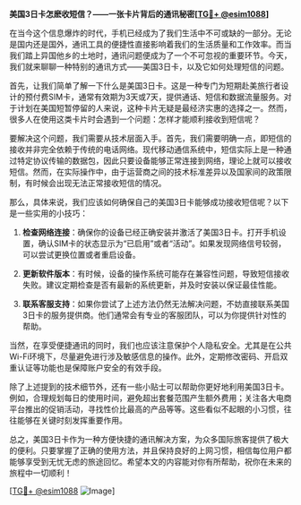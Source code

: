 **美国3日卡怎麽收短信？——一张卡片背后的通讯秘密[[TG💪+ @esim1088](https://t.me/s/esim1088)]**

在当今这个信息爆炸的时代，手机已经成为了我们生活中不可或缺的一部分。无论是国内还是国外，通讯工具的便捷性直接影响着我们的生活质量和工作效率。而当我们踏上异国他乡的土地时，通讯问题便成为了一个不可忽视的重要环节。今天，我们就来聊聊一种特别的通讯方式——美国3日卡，以及它如何处理短信的问题。

首先，让我们简单了解一下什么是美国3日卡。这是一种专门为短期赴美旅行者设计的预付费SIM卡，通常有效期为3天或7天，提供通话、短信和数据流量服务。对于计划在美国短暂停留的人来说，这种卡片无疑是最经济实惠的选择之一。然而，很多人在使用这类卡片时会遇到一个问题：怎样才能顺利接收到短信呢？

要解决这个问题，我们需要从技术层面入手。首先，我们需要明确一点，即短信的接收并非完全依赖于传统的电话网络。现代移动通信系统中，短信实际上是一种通过特定协议传输的数据包，因此只要设备能够正常连接到网络，理论上就可以接收短信。然而，在实际操作中，由于运营商之间的技术标准差异以及国家间的政策限制，有时候会出现无法正常接收短信的情况。

那么，具体来说，我们应该如何确保自己的美国3日卡能够成功接收短信呢？以下是一些实用的小技巧：

1. **检查网络连接**：确保你的设备已经正确安装并激活了美国3日卡。打开手机设置，确认SIM卡的状态显示为“已启用”或者“活动”。如果发现网络信号较弱，可以尝试更换位置或者重启设备。

2. **更新软件版本**：有时候，设备的操作系统可能存在兼容性问题，导致短信接收失败。建议定期检查是否有最新的系统更新，并及时安装以保证最佳性能。

3. **联系客服支持**：如果你尝试了上述方法仍然无法解决问题，不妨直接联系美国3日卡的服务提供商。他们通常会有专业的客服团队，可以为你提供针对性的帮助。

当然，在享受便捷通讯的同时，我们也应该注意保护个人隐私安全。尤其是在公共Wi-Fi环境下，尽量避免进行涉及敏感信息的操作。此外，定期修改密码、开启双重认证等功能也是保障账户安全的有效手段。

除了上述提到的技术细节外，还有一些小贴士可以帮助你更好地利用美国3日卡。例如，合理规划每日的使用时间，避免超出套餐范围产生额外费用；关注各大电商平台推出的促销活动，寻找性价比最高的产品等等。这些看似不起眼的小习惯，往往能够在关键时刻发挥重要作用。

总之，美国3日卡作为一种方便快捷的通讯解决方案，为众多国际旅客提供了极大的便利。只要掌握了正确的使用方法，并且保持良好的上网习惯，相信每位用户都能够享受到无忧无虑的旅途回忆。希望本文的内容能对你有所帮助，祝你在未来的旅程中一切顺利！

[[TG💪+ @esim1088](https://t.me/s/esim1088) ![Image](https://i.postimg.cc/4NQfJmqS/Snipaste-2025-05-13-00-14-12.png)]